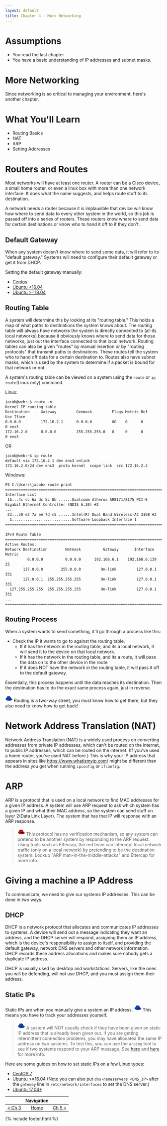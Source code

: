 ```yaml
---
layout: default
title: Chapter 4 - More Networking
---
```


# Assumptions

* You read the last chapter
* You have a basic understanding of IP addresses and subnet masks.

# More Networking

Since networking is so critical to managing your environment, here's another chapter.

# What You'll Learn

* Routing Basics 
* NAT 
* ARP
* Setting Addresses

# Routers and Routes

Most networks will have at least one router. A router can be a Cisco device, a small home router, or even a linux box with more than one network interface. It does what the name suggests, and helps route stuff to its destination. 

A network needs a router because it is implausible that device will know how where to send data to every other system in the world, so this job is passed off into a series of routers. These routers know where to send data for certain destinations or know who to hand it off to if they don't. 

## Default Gateway

When any system doesn't know where to send some data, it will refer to its "default gateway." Systems will need to configure their default gateway or get it from DHCP.

Setting the default gateway manually:
* [Centos](https://coderwall.com/p/iqtvhw/default-gateway-on-centos)
* [Ubuntu <16.04](https://www.cyberciti.biz/faq/howto-debian-ubutnu-set-default-gateway-ipaddress/)
* [Ubuntu >=18.04](https://linuxconfig.org/how-to-configure-static-ip-address-on-ubuntu-18-04-bionic-beaver-linux)

## Routing Table

A system will determine this by looking at its "routing table." This holds a map of what paths to destinations the system knows about. The routing table will always have networks the system is directly connected to (all its local networks) because it obviously knows where to send data for those networks, just out the interface connected to that local network. Routing tables can also be given "routes" by manual insertion or by "routing protocols" that transmit paths to destinations. These routes tell the system who to hand off data for a certain destination to. Routes also have subnet masks, which is used by the system to determine if a packet is bound for that network or not.

A system's routing table can be viewed on a system using the `route` or `ip route`(Linux only) command.

Linux:
```
jacob@web:~$ route -n
Kernel IP routing table
Destination     Gateway         Genmask         Flags Metric Ref    Use Iface
0.0.0.0         172.16.2.1      0.0.0.0         UG    0      0        0 ens3
172.16.2.0      0.0.0.0         255.255.255.0   U     0      0        0 ens3
```
OR
```
jacob@web:~$ ip route
default via 172.16.2.1 dev ens3 onlink
172.16.2.0/24 dev ens3  proto kernel  scope link  src 172.16.2.3
```

Windows:
```
PS C:\Users\jacob> route print
===========================================================================
Interface List
 16...4c cc 6a dc 5c 8b ......Qualcomm Atheros AR8171/8175 PCI-E Gigabit Ethernet Controller (NDIS 6.30) #2
...
 23...30 e3 7a ee 7d c5 ......Intel(R) Dual Band Wireless-AC 3168 #2
  1...........................Software Loopback Interface 1
===========================================================================

IPv4 Route Table
===========================================================================
Active Routes:
Network Destination        Netmask          Gateway       Interface  Metric
          0.0.0.0          0.0.0.0      192.168.6.1    192.168.6.139     25
        127.0.0.0        255.0.0.0         On-link         127.0.0.1    331
        127.0.0.1  255.255.255.255         On-link         127.0.0.1    331
  127.255.255.255  255.255.255.255         On-link         127.0.0.1    331
...
===========================================================================
```

## Routing Process

When a system wants to send something, it'll go through a process like this:

* Check the IP it wants to go to against the routing table.
  * If it has the network in the routing table, and its a local network, it will send it to the device on that local network.
  * If it has the network in the routing table, and its a route, it will pass the data on to the other device in the route
  * If it does NOT have the network in the routing table, it will pass it off to the default gateway.

Essentially, this process happens until the data reaches its destination. Then the destination has to do the exact same process again, just in reverse. 

![BlueTeam!](images/blueteam.png) Routing is a two-way street, you must know how to get there, but they also need to know how to get back!

# Network Address Translation (NAT)

Network Address Translation (NAT) is a widely used process on converting addresses from private IP addresses, which can't be routed on the internet, to public IP addresses, which can be routed on the internet. (If you've used a home router, you've used NAT before.) This is why your IP address that appears in sites like https://www.whatismyip.com/ might be different than the address you get when running `ipconfig` or `ifconfig`.

# ARP

ARP is a protocol that is used on a local network to find MAC addresses for a given IP address. A system will use ARP request to ask which system has a given IP and what their MAC address, so the system can send stuff on layer 2(Data Link Layer). The system that has that IP will response with an ARP response.

> ![BlueTeam!](images/redteam.png) This protocol has no verification mechanism, so any system can pretend to be another system by responding to the ARP request. Using tools such as Ettercap, the red team can intercept local network traffic (only on a local network) by pretending to be the destination system. Lookup "ARP man-in-the-middle-attacks" and Ettercap for more info.

# Giving a machine a IP Address

To communicate, we need to give our systems IP addresses. This can be done in two ways.

## DHCP

DHCP is a network protocol that allocates and communicates IP addresses to systems. A device will send out a message indicating they want an address, and the DHCP server will respond, assigning them an IP address, which is the device's responsibility to assign to itself, and providing the default gateway, network DNS servers and other network information. DHCP records these address allocations and makes sure nobody gets a duplicate IP address.

DHCP is usually used by desktop and workstations. Servers, like the ones you will be defending, will not use DHCP, and you must assign them their address.

## Static IPs

Static IPs are when you manually give a system an IP address. ![BlueTeam!](images/blueteam.png) This means you have to track your addresses yourself. 

> ![BlueTeam!](images/blueteam.png) A system will NOT usually check if they have been given an static IP address that is already been given out. If you are getting intermittent connection problems, you may have allocated the same IP address on two systems. To test this, you can use the `arping` tool to see if two systems respond to your ARP message. See [here](http://linux-ip.net/html/tools-arping.html) and [here](https://linux.die.net/man/8/arping) for more info.


Here are some guides on how to set static IPs on a few Linux types:

* [CentOS 7](https://www.itzgeek.com/how-tos/linux/centos-how-tos/how-to-configure-static-ip-address-in-centos-7-rhel-7-fedora-26.html)
* [Ubuntu <=16.04](https://www.howtoforge.com/tutorial/howto-set-a-static-ip-on-ubuntu/) (Note you can also put `dns-nameservers <DNS_IP>` after the `gateway` line in `/etc/network/interfaces` to set the DNS server.)
* [Ubuntu 17.04+](https://www.tecmint.com/configure-network-static-ip-address-in-ubuntu/)

|         |  Navigation  |   |
| :-------------: |:-------------:| -----:|
| [< Ch 3](Chapter3-NetworkingBasics) | [Home](index) | [Ch 5 >](Chapter5-BeingAnAdmin)  |



{% include footer.html %}